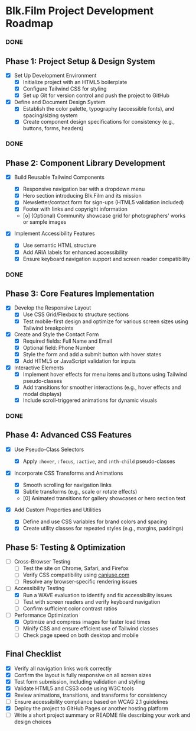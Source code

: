 # Blk.Film Project Development Roadmap

### DONE ###

## Phase 1: Project Setup & Design System
- [x] Set Up Development Environment
    - [x] Initialize project with an HTML5 boilerplate
    - [x] Configure Tailwind CSS for styling
    - [x] Set up Git for version control and push the project to GitHub

- [x] Define and Document Design System
    - [x] Establish the color palette, typography (accessible fonts), and spacing/sizing system
    - [x] Create component design specifications for consistency (e.g., buttons, forms, headers)

### DONE ###

## Phase 2: Component Library Development
- [x] Build Reusable Tailwind Components
    - [x] Responsive navigation bar with a dropdown menu
    - [x] Hero section introducing Blk.Film and its mission
    - [x] Newsletter/contact form for sign-ups (HTML5 validation included)
    - [x] Footer with links and copyright information
    - [o] (Optional) Community showcase grid for photographers' works or sample images

- [x] Implement Accessibility Features
    - [x] Use semantic HTML structure
    - [x] Add ARIA labels for enhanced accessibility
    - [x] Ensure keyboard navigation support and screen reader compatibility

### DONE ###

## Phase 3: Core Features Implementation
- [x] Develop the Responsive Layout
    - [x] Use CSS Grid/Flexbox to structure sections
    - [x] Test mobile-first design and optimize for various screen sizes using Tailwind breakpoints

- [x] Create and Style the Contact Form
    - [x] Required fields: Full Name and Email
    - [x] Optional field: Phone Number
    - [x] Style the form and add a submit button with hover states
    - [x] Add HTML5 or JavaScript validation for inputs

- [x] Interactive Elements
    - [x] Implement hover effects for menu items and buttons using Tailwind pseudo-classes
    - [x] Add transitions for smoother interactions (e.g., hover effects and modal displays)
    - [x] Include scroll-triggered animations for dynamic visuals

### DONE ###

## Phase 4: Advanced CSS Features
- [x] Use Pseudo-Class Selectors
    - [x] Apply `:hover`, `:focus`, `:active`, and `:nth-child` pseudo-classes

- [x] Incorporate CSS Transforms and Animations
    - [x] Smooth scrolling for navigation links
    - [x] Subtle transforms (e.g., scale or rotate effects)
    - [0] Animated transitions for gallery showcases or hero section text

- [x] Add Custom Properties and Utilities
    - [x] Define and use CSS variables for brand colors and spacing
    - [x] Create utility classes for repeated styles (e.g., margins, paddings)

## Phase 5: Testing & Optimization
- [ ] Cross-Browser Testing
    - [ ] Test the site on Chrome, Safari, and Firefox
    - [ ] Verify CSS compatibility using [caniuse.com](https://caniuse.com)
    - [ ] Resolve any browser-specific rendering issues

- [ ] Accessibility Testing
    - [x] Run a WAVE evaluation to identify and fix accessibility issues
    - [ ] Test with screen readers and verify keyboard navigation
    - [ ] Confirm sufficient color contrast ratios

- [ ] Performance Optimization
    - [x] Optimize and compress images for faster load times
    - [ ] Minify CSS and ensure efficient use of Tailwind classes
    - [ ] Check page speed on both desktop and mobile

## Final Checklist
- [x] Verify all navigation links work correctly
- [x] Confirm the layout is fully responsive on all screen sizes
- [x] Test form submission, including validation and styling
- [x] Validate HTML5 and CSS3 code using W3C tools
- [x] Review animations, transitions, and transforms for consistency
- [ ] Ensure accessibility compliance based on WCAG 2.1 guidelines
- [x] Deploy the project to GitHub Pages or another hosting platform
- [ ] Write a short project summary or README file describing your work and design choices